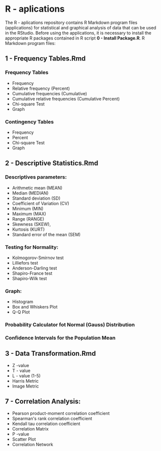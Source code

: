 # R - aplications
The R - aplications repository contains R Markdown program files (applications) for statistical and graphical analysis of data that can be used in the RStudio. Before using the applications, it is necessary to install the appropriate R packages contained in R script **0 - Install Package.R**. R Markdown program files:

## 1 - Frequency Tables.Rmd

### Frequency Tables
- Frequency
- Relative frequency (Percent)
- Cumulative frequencies (Cumulative) 
- Cumulative relative frequencies (Cumulative Percent)
- Chi-square Test
- Graph

### Contingency Tables
- Frequency
- Percent
- Chi-square Test
- Graph

## 2 - Descriptive Statistics.Rmd

### Descriptives parameters:
- Arithmetic mean (MEAN)
- Median (MEDIAN)
- Standard deviation (SD)
- Coefficient of Variation (CV)
- Minimum (MIN)
- Maximum (MAX)
- Range (RANGE)
- Skewness (SKEW),
- Kurtosis (KURT)
- Standard error of the mean (SEM)

### Testing for Normality:
- Kolmogorov-Smirnov test
- Lilliefors test
- Anderson-Darling test
- Shapiro-France test
- Shapiro-Wilk test

### Graph:
- Histogram
- Box and Whiskers Plot
- Q-Q Plot

### Probability Calculator fot Normal (Gauss) Distribution

### Confidence Intervals for the Population Mean

## 3 - Data Transformation.Rmd
- Z -value
- T - value
- L - value (1-5)
- Harris Metric
- Image Metric

## 7 - Correlation Analysis:
- Pearson product-moment correlation coefficient
- Spearman's rank correlation coefficient
- Kendall tau correlation coefficient
- Correlation Matrix
- P -value
- Scatter Plot
- Correlation Network
